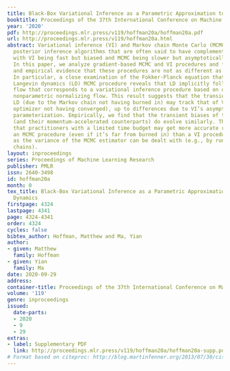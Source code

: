 ```yaml
---
title: Black-Box Variational Inference as a Parametric Approximation to Langevin Dynamics
booktitle: Proceedings of the 37th International Conference on Machine Learning
year: '2020'
pdf: http://proceedings.mlr.press/v119/hoffman20a/hoffman20a.pdf
url: http://proceedings.mlr.press/v119/hoffman20a.html
abstract: Variational inference (VI) and Markov chain Monte Carlo (MCMC) are approximate
  posterior inference algorithms that are often said to have complementary strengths,
  with VI being fast but biased and MCMC being slower but asymptotically unbiased.
  In this paper, we analyze gradient-based MCMC and VI procedures and find theoretical
  and empirical evidence that these procedures are not as different as one might think.
  In particular, a close examination of the Fokker-Planck equation that governs the
  Langevin dynamics (LD) MCMC procedure reveals that LD implicitly follows a gradient
  flow that corresponds to a variational inference procedure based on optimizing a
  nonparametric normalizing flow. This result suggests that the transient bias of
  LD (due to the Markov chain not having burned in) may track that of VI (due to the
  optimizer not having converged), up to differences due to VI’s asymptotic bias and
  parameterization. Empirically, we find that the transient biases of these algorithms
  (and their momentum-accelerated counterparts) do evolve similarly. This suggests
  that practitioners with a limited time budget may get more accurate results by running
  an MCMC procedure (even if it’s far from burned in) than a VI procedure, as long
  as the variance of the MCMC estimator can be dealt with (e.g., by running many parallel
  chains).
layout: inproceedings
series: Proceedings of Machine Learning Research
publisher: PMLR
issn: 2640-3498
id: hoffman20a
month: 0
tex_title: Black-Box Variational Inference as a Parametric Approximation to {L}angevin
  Dynamics
firstpage: 4324
lastpage: 4341
page: 4324-4341
order: 4324
cycles: false
bibtex_author: Hoffman, Matthew and Ma, Yian
author:
- given: Matthew
  family: Hoffman
- given: Yian
  family: Ma
date: 2020-09-29
address: 
container-title: Proceedings of the 37th International Conference on Machine Learning
volume: '119'
genre: inproceedings
issued:
  date-parts:
  - 2020
  - 9
  - 29
extras:
- label: Supplementary PDF
  link: http://proceedings.mlr.press/v119/hoffman20a/hoffman20a-supp.pdf
# Format based on citeproc: http://blog.martinfenner.org/2013/07/30/citeproc-yaml-for-bibliographies/
---
```

